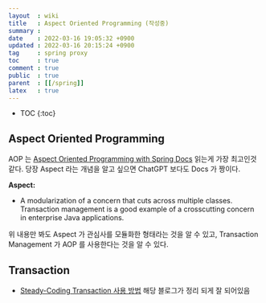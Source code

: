 ```yaml
---
layout  : wiki
title   : Aspect Oriented Programming (작성중)
summary : 
date    : 2022-03-16 19:05:32 +0900
updated : 2022-03-16 20:15:24 +0900
tag     : spring proxy
toc     : true
comment : true
public  : true
parent  : [[/spring]]
latex   : true
---
```

* TOC
{:toc}

## Aspect Oriented Programming

AOP 는 [Aspect Oriented Programming with Spring Docs](https://docs.spring.io/spring-framework/docs/current/reference/html/core.html#aop) 읽는게 가장 최고인것 같다. 당장 Aspect 라는 개념을 알고 싶으면 ChatGPT 보다도 Docs 가 짱이다.

__Aspect:__
- A modularization of a concern that cuts across multiple classes. Transaction management is a good example of a crosscutting concern in enterprise Java applications.

위 내용만 봐도 Aspect 가 관심사를 모듈화한 형태라는 것을 알 수 있고, Transaction Management 가 AOP 를 사용한다는 것을 알 수 있다.

## Transaction

- [Steady-Coding Transaction 사용 방법](https://steady-coding.tistory.com/610) 해당 블로그가 정리 되게 잘 되어있음